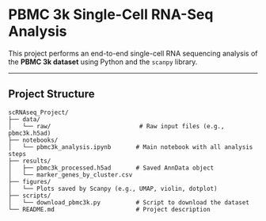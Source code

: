 # PBMC 3k Single-Cell RNA-Seq Analysis

This project performs an end-to-end single-cell RNA sequencing analysis of the **PBMC 3k dataset** using Python and the `scanpy` library.

---

## Project Structure

```
scRNAseq_Project/
├── data/
│   └── raw/                         # Raw input files (e.g., pbmc3k.h5ad)
├── notebooks/
│   └── pbmc3k_analysis.ipynb       # Main notebook with all analysis steps
├── results/
│   ├── pbmc3k_processed.h5ad       # Saved AnnData object
│   └── marker_genes_by_cluster.csv
├── figures/
│   └── Plots saved by Scanpy (e.g., UMAP, violin, dotplot)
├── scripts/
│   └── download_pbmc3k.py          # Script to download the dataset
└── README.md                       # Project description
```

